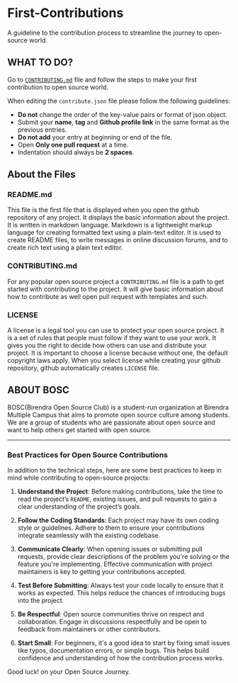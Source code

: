 # First-Contributions

A guideline to the contribution process to streamline the journey to open-source world.

## WHAT TO DO?

Go to [`CONTRIBUTING.md`](CONTRIBUTING.md) file and follow the steps to make your first contribution to open source world.

When editing the `contribute.json` file please follow the following guidelines:

-   **Do not** change the order of the key-value pairs or format of json object.
-   Submit your **name**, **tag** and **Github profile link** in the same format as the previous entries.
-   **Do not add** your entry at beginning or end of the file.
-   Open **Only one pull request** at a time.
-   Indentation should always be **2 spaces**.

## About the Files

### README.md

This file is the first file that is displayed when you open the github repository of any project. It displays the basic information about the project. It is written in markdown language. Markdown is a lightweight markup language for creating formatted text using a plain-text editor. It is used to create README files, to write messages in online discussion forums, and to create rich text using a plain text editor.

### CONTRIBUTING.md

For any popular open source project a `CONTRIBUTING.md` file is a path to get started with contributing to the project. It will give basic information about how to contribute as well open pull request with templates and such.

### LICENSE

A license is a legal tool you can use to protect your open source project. It is a set of rules that people must follow if they want to use your work. It gives you the right to decide how others can use and distribute your project. It is important to choose a license because without one, the default copyright laws apply. When you select license while creating your github repository, github automatically creates `LICENSE` file.

## ABOUT BOSC

BOSC(Birendra Open Source Club) is a student-run organization at Birendra Multiple Campus that aims to promote open source culture among students. We are a group of students who are passionate about open source and want to help others get started with open source.

---

### **Best Practices for Open Source Contributions**

In addition to the technical steps, here are some best practices to keep in mind while contributing to open-source projects:

1. **Understand the Project**: Before making contributions, take the time to read the project’s `README`, existing issues, and pull requests to gain a clear understanding of the project’s goals.
   
2. **Follow the Coding Standards**: Each project may have its own coding style or guidelines. Adhere to them to ensure your contributions integrate seamlessly with the existing codebase.
   
3. **Communicate Clearly**: When opening issues or submitting pull requests, provide clear descriptions of the problem you're solving or the feature you're implementing. Effective communication with project maintainers is key to getting your contributions accepted.
   
4. **Test Before Submitting**: Always test your code locally to ensure that it works as expected. This helps reduce the chances of introducing bugs into the project.

5. **Be Respectful**: Open source communities thrive on respect and collaboration. Engage in discussions respectfully and be open to feedback from maintainers or other contributors.

6. **Start Small**: For beginners, it's a good idea to start by fixing small issues like typos, documentation errors, or simple bugs. This helps build confidence and understanding of how the contribution process works.

Good luck! on your Open Source Journey.
